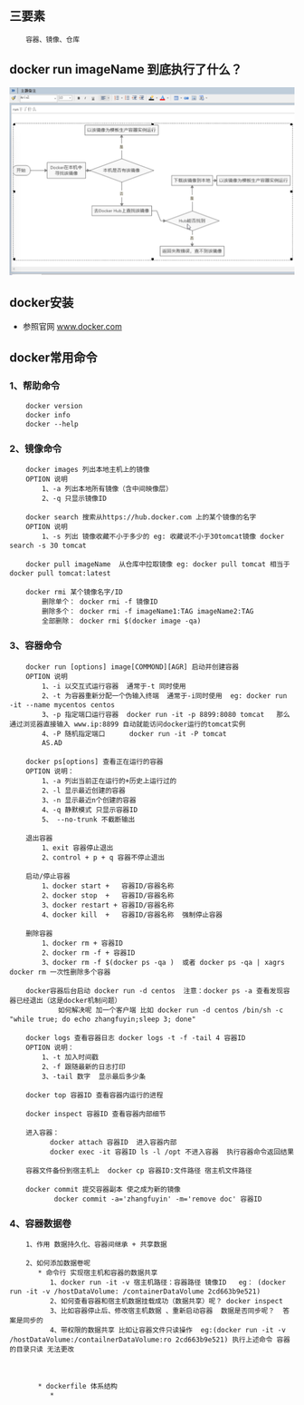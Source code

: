 ## 三要素
        容器、镜像、仓库

## docker run imageName 到底执行了什么？
![image](https://github.com/zhangfuyin/java/blob/master/docker/images/docker_run.jpeg)


## docker安装 
  * 参照官网 www.docker.com


## docker常用命令
### 1、帮助命令

        docker version
        docker info 
        docker --help

### 2、镜像命令

        docker images 列出本地主机上的镜像
        OPTION 说明
            1、-a 列出本地所有镜像（含中间映像层）
            2、-q 只显示镜像ID

        docker search 搜索从https://hub.docker.com 上的某个镜像的名字
        OPTION 说明
            1、-s 列出 镜像收藏不小于多少的 eg: 收藏说不小于30tomcat镜像 docker search -s 30 tomcat  

        docker pull imageName  从仓库中拉取镜像 eg: docker pull tomcat 相当于 docker pull tomcat:latest

        docker rmi 某个镜像名字/ID 
            删除单个： docker rmi -f 镜像ID
            删除多个： docker rmi -f imageName1:TAG imageName2:TAG
            全部删除： docker rmi $(docker image -qa)

### 3、容器命令

        docker run [options] image[COMMOND][AGR] 启动并创建容器
        OPTION 说明
            1、-i 以交互式运行容器  通常于-t 同时使用
            2、-t 为容器重新分配一个伪输入终端  通常于-i同时使用  eg: docker run -it --name mycentos centos
            3、-p 指定端口运行容器  docker run -it -p 8899:8080 tomcat   那么通过浏览器直接输入 www.ip:8899 自动就能访问docker运行的tomcat实例
            4、-P 随机指定端口      docker run -it -P tomcat
            AS.AD

        docker ps[options] 查看正在运行的容器
        OPTION 说明：
            1、-a 列出当前正在运行的+历史上运行过的
            2、-l 显示最近创建的容器
            3、-n 显示最近n个创建的容器
            4、-q 静默模式 只显示容器ID
            5、 --no-trunk 不截断输出
        
        退出容器
            1、exit 容器停止退出
            2、control + p + q 容器不停止退出

        启动/停止容器
            1、docker start +   容器ID/容器名称
            2、docker stop  +   容器ID/容器名称
            3、docker restart + 容器ID/容器名称
            4、docker kill  +   容器ID/容器名称  强制停止容器

        删除容器
            1、docker rm + 容器ID
            2、docker rm -f + 容器ID
            3、docker rm -f $(docker ps -qa )  或者 docker ps -qa | xagrs docker rm 一次性删除多个容器

        docker容器后台启动 docker run -d centos  注意：docker ps -a 查看发现容器已经退出（这是docker机制问题）
                如何解决呢 加一个客户端 比如 docker run -d centos /bin/sh -c "while true; do echo zhangfuyin;sleep 3; done"

        docker logs 查看容器日志 docker logs -t -f -tail 4 容器ID
        OPTION 说明：
            1、-t 加入时间戳
            2、-f 跟随最新的日志打印
            3、-tail 数字  显示最后多少条

        docker top 容器ID 查看容器内运行的进程

        docker inspect 容器ID 查看容器内部细节
        
        进入容器：
              docker attach 容器ID  进入容器内部
              docker exec -it 容器ID ls -l /opt 不进入容器  执行容器命令返回结果
              
        容器文件备份到宿主机上  docker cp 容器ID:文件路径 宿主机文件路径
        
        docker commit 提交容器副本 使之成为新的镜像
               docker commit -a='zhangfuyin' -m='remove doc' 容器ID
               
   ### 4、容器数据卷
        1、作用 数据持久化、容器间继承 + 共享数据
        
        2、如何添加数据卷呢  
           * 命令行 实现宿主机和容器的数据共享
              1、docker run -it -v 宿主机路径：容器路径 镜像ID   eg： (docker run -it -v /hostDataVolume: /containerDataVolume 2cd663b9e521)
              2、如何查看容器和宿主机数据挂载成功（数据共享）呢？ docker inspect 
              3、比如容器停止后、修改宿主机数据 、重新启动容器  数据是否同步呢？  答案是同步的
              4、带权限的数据共享 比如让容器文件只读操作  eg:(docker run -it -v /hostDataVolume:/contailnerDataVolume:ro 2cd663b9e521) 执行上述命令 容器的目录只读 无法更改
              
              
              
           * dockerfile 体系结构
              *
         
   
   

        
        
        
        
        

